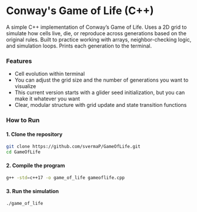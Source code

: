 # Conway's Game of Life (C++)

A simple C++ implementation of Conway’s Game of Life. Uses a 2D grid to simulate how cells live, die, or reproduce across generations based on the original rules. Built to practice working with arrays, neighbor-checking logic, and simulation loops. Prints each generation to the terminal.

### Features
- Cell evolution within terminal
- You can adjust the grid size and the number of generations you want to visualize
- This current version starts with a glider seed initialization, but you can make it whatever you want
- Clear, modular structure with grid update and state transition functions

### How to Run

#### 1. Clone the repository
```bash
git clone https://github.com/svermaP/GameOfLife.git
cd GameOfLife
```

#### 2. Compile the program
```bash
g++ -std=c++17 -o game_of_life gameoflife.cpp
```

#### 3. Run the simulation
```bash
./game_of_life
```
